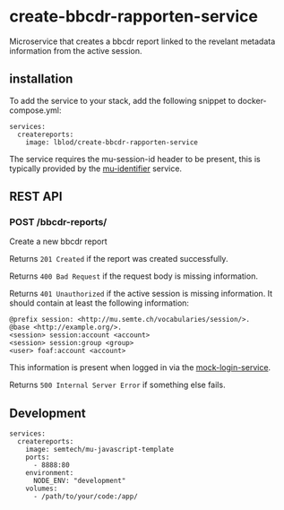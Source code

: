 # create-bbcdr-rapporten-service
Microservice that creates a bbcdr report linked to the revelant metadata information from the active session. 

## installation
To add the service to your stack, add the following snippet to docker-compose.yml:

```
services:
  createreports:
    image: lblod/create-bbcdr-rapporten-service
```

The service requires the mu-session-id header to be present, this is typically provided by the [mu-identifier](https://github.com/mu-semtech/mu-identifier) service.

## REST API
### POST /bbcdr-reports/
Create a new bbcdr report

Returns `201 Created` if the report was created successfully.

Returns `400 Bad Request` if the request body is missing information.

Returns `401 Unauthorized` if the active session is missing information. It should contain at least the following information:
```
@prefix session: <http://mu.semte.ch/vocabularies/session/>.
@base <http://example.org/>.
<session> session:account <account>
<session> session:group <group>
<user> foaf:account <account>
```

This information is present when logged in via the [mock-login-service](https://github.com/lblod/mock-login-service).

Returns `500 Internal Server Error` if something else fails.

## Development

```
services:
  createreports:
    image: semtech/mu-javascript-template
    ports:
      - 8888:80
    environment:
      NODE_ENV: "development"
    volumes:
      - /path/to/your/code:/app/
```
